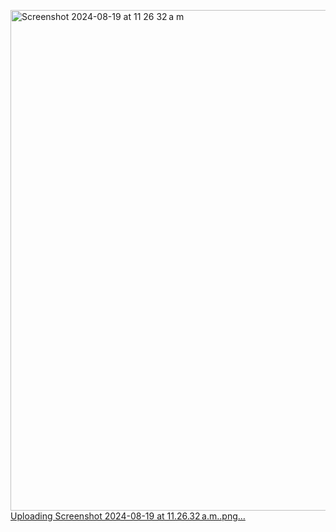 <img width="801" alt="Screenshot 2024-08-19 at 11 26 32 a m" src="https://github.com/user-attachments/assets/07fadb81-280d-4026-b32a-85fee28572f1">[Uploading Screenshot 2024-08-19 at 11.26.32 a.m..png…]()

